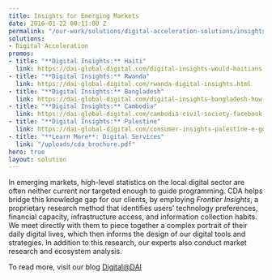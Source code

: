```yaml
---
title: Insights for Emerging Markets
date: 2016-01-22 00:11:00 Z
permalink: "/our-work/solutions/digital-acceleration-solutions/insights-for-emerging-markets"
solutions:
- Digital Acceleration
promos:
- title: "**Digital Insights:** Haiti"
  link: https://dai-global-digital.com/digital-insights-would-haitians-use-mobile-money-for-banking.html
- title: "**Digital Insights:** Rwanda"
  link: https://dai-global-digital.com/rwanda-digital-insights.html
- title: "**Digital Insights:** Bangladesh"
  link: https://dai-global-digital.com/digital-insights-bangladesh-how-urban-youth-stay-connected.html
- title: "**Digital Insights:** Cambodia"
  link: https://dai-global-digital.com/cambodia-civil-society-facebook.html
- title: "**Digital Insights:** Palestine"
  link: https://dai-global-digital.com/consumer-insights-palestine-e-governance-readiness.html
- title: "**Learn More**: Digital Services"
  link: "/uploads/cda_brochure.pdf"
hero: true
layout: solution
---
```


In emerging markets, high-level statistics on the local digital sector are often neither current nor targeted enough to guide programming. CDA helps bridge this knowledge gap for our clients, by employing *Frontier Insights*, a proprietary research method that identifies users’ technology preferences, financial capacity, infrastructure access, and information collection habits. We meet directly with them to piece together a complex portrait of their daily digital lives, which then informs the design of our digital tools and strategies. In addition to this research, our experts also conduct market research and ecosystem analysis.   

To read more, visit our blog [Digital@DAI](https://dai-global-digital.com)